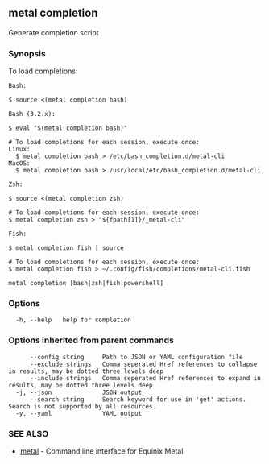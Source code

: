## metal completion

Generate completion script

### Synopsis

To load completions:

	Bash:

	$ source <(metal completion bash)

	Bash (3.2.x):

	$ eval "$(metal completion bash)"

	# To load completions for each session, execute once:
	Linux:
	  $ metal completion bash > /etc/bash_completion.d/metal-cli
	MacOS:
	  $ metal completion bash > /usr/local/etc/bash_completion.d/metal-cli

	Zsh:

	$ source <(metal completion zsh)

	# To load completions for each session, execute once:
	$ metal completion zsh > "${fpath[1]}/_metal-cli"

	Fish:

	$ metal completion fish | source

	# To load completions for each session, execute once:
	$ metal completion fish > ~/.config/fish/completions/metal-cli.fish
	

```
metal completion [bash|zsh|fish|powershell]
```

### Options

```
  -h, --help   help for completion
```

### Options inherited from parent commands

```
      --config string     Path to JSON or YAML configuration file
      --exclude strings   Comma seperated Href references to collapse in results, may be dotted three levels deep
      --include strings   Comma seperated Href references to expand in results, may be dotted three levels deep
  -j, --json              JSON output
      --search string     Search keyword for use in 'get' actions. Search is not supported by all resources.
  -y, --yaml              YAML output
```

### SEE ALSO

* [metal](metal.md)	 - Command line interface for Equinix Metal

